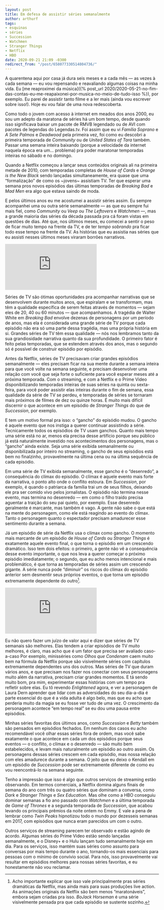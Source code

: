 ```yaml
---
layout: post
title: Em defesa de assistir séries semanalmente
author: arthurf
tags:
- esquinas
- séries
- Succession
- Watchmen
- Stranger Things
- Netflix
- HBO
date: 2020-09-21 21:09 -0300
redirect_from: "/post/658077330514804736/"
---
```

A quarentena aqui por casa já dura seis meses e a cada mês — as vezes à cada semana — eu vou repensando e reavaliando algumas coisas na minha vida. Eu [me reaproximei da música]({% post_url 2020/2020-05-21-no-fim-das-contas-eu-me-reapaixonei-por-musica-no-meio-de-tudo-isso %}), por exemplo. Eu parei de assistir tanto filme e a ler mais (ainda vou escrever sobre isso!). Hoje eu vou falar de uma nova redescoberta.

Como todo o jovem com acesso à internet em meados dos anos 2000, eu sou um adepto da maratona de séries há um bom tempo, desde quando isso significava baixar um pacote de RMVB legendado ou de AVI com pacotes de legendas do Legendas.tv. Foi assim que eu vi *Família Soprano* e *A Sete Palmos* e *Deadwood* pela primeira vez, foi como eu descobri a primeira temporada de *Community* ou de *United States of Tara* também. Passar uma semana inteira baixando (porque a velocidade da internet naquela época era um… problema) pra poder maratonar temporadas inteiras no sábado e no domingo.

Quando a Netflix começou a lançar seus conteúdos originais ali na primeira metade de 2010, com temporadas completas de *House of Cards* e *Orange is the New Black* sendo lançadas simultaneamente, era quase que uma “formalização” de como os ~jovens~ assistiam TV. Ter que esperar uma semana pros novos episódios das últimas temporadas de *Breaking Bad* e *Mad Men* era algo que estava saindo de moda.

E pelos últimos anos eu me acostumei a assistir séries assim. Eu sempre acompanhei uma ou outra série semanalmente — as que eu sempre fui mais fiel, como *Community* ou *Veep* ou *The Leftovers* e *Watchmen* —, mas a grande maioria das séries da década passada pra cá foram vistas em questões de dias. Até que, nos últimos meses, eu comecei a sentir o peso de ficar muito tempo na frente da TV, e de ter *tempo sobrando* pra ficar todo esse tempo na frente da TV. As histórias que eu assistia nas séries que eu assisti nesses últimos meses viraram borrões narrativos.

<iframe class="full-width" src="https://www.youtube.com/embed/NaYhepbKDSI" frameborder="0" allow="accelerometer; autoplay; clipboard-write; encrypted-media; gyroscope; picture-in-picture" allowfullscreen></iframe>

Séries de TV são ótimas oportunidades pra acompanhar narrativas que se desenvolvem durante muitos anos, que espiralam e se transformam, mas têm a qualidade específica de serem feitas através de momentos — sejam eles de 20, 40 ou 60 minutos — que acompanhamos. A tragédia de Walter White em *Breaking Bad* envolve dezenas de personagens por um período de anos, mas ela é considerada uma grande série de TV porque cada episódio não era só uma parte dessa tragédia, mas uma própria história em si. Grandes séries de TV têm essa qualidade — nós nos lembramos tanto da sua grandiosidade narrativa quanto da sua profundidade. O primeiro fator é feito pelas temporadas, que se estendem através dos anos, mas o segundo só é possível de construir episódio por episódio.

Antes da Netflix, séries de TV precisavam criar grandes episódios semanalmente — eles precisam ficar na sua mente durante a semana inteira para que você volte na semana seguinte, e precisam desenvolver uma relação com você que seja forte o suficiente para você esperar meses até a próxima temporada. Com o streaming, e com a Netflix e o Prime Video disponibilizando temporadas inteiras de suas séries na quinta ou sexta-feira, para você poder assistir elas inteiras durante o fim de semana, essa qualidade da série de TV se perdeu, e temporadas de séries se tornaram mais próximos de filmes de dez ou quinze horas. É muito mais difícil discernir o que acontece em um episódio de *Stranger Things* do que de *Succession*, por exemplo.

E tem um motivo formal pra isso: o “gancho” do episódio mudou. O gancho é aquele evento que nos instiga a querer continuar assistindo a série. Tecnicamente todos os episódios de TV usam ganchos. Quanto mais tempo uma série está no ar, menos ela precisa desse artifício porque seu público já está naturalmente investido nos acontecimentos dos personagens, mas o “gancho” ainda existe. Seja uma série exibida semanalmente ou disponibilizada por inteiro no streaming, o gancho de seus episódios está bem no finalzinho, provavelmente na última cena ou na última sequência de cada episódio.

Em uma série de TV exibida semanalmente, esse gancho é o “desenredo”, a consequência do clímax do episódio. O clímax é aquele evento mais forte da narrativa, o ponto alto onde o conflito estoura. Em *Succession*, por exemplo, é quando o patriarca da família trai um de seus filhos, deixando ele pra ser comido vivo pelos jornalistas. O episódio não termina nesse evento, mas termina no desenredo — em como o filho traído precisa aguentar a traição do seu pai quieto, por exemplo. Esse desenredo geralmente é marcante, mas também é vago. A gente não sabe o que está na mente do personagem, como ele está reagindo ao evento do clímax. Tanto o personagem quanto o espectador precisam amadurecer esse sentimento durante a semana.

Já um episódio de série da Netflix usa o clímax como gancho. O momento mais marcante de um episódio de *House of Cards* ou *Stranger Things* é exatamente aquele evento final, o que torna o episódio em um crescendo dramático. Isso tem dois efeitos: o primeiro, a gente não vê a consequência desse evento importante, o que nos leva a querer começar o próximo episódio imediatamente; o segundo, que eu acho menos intencional e mais problemático, é que torna as temporadas de séries assim um crescendo gigante. A série nunca pode “diminuir” os riscos do clímax do episódio anterior sem desmentir seus próprios eventos, o que torna um episódio extremamente dependente do outro[^1].

<iframe class="full-width" src="https://www.youtube.com/embed/jN__fQZnsjs" frameborder="0" allow="accelerometer; autoplay; clipboard-write; encrypted-media; gyroscope; picture-in-picture" allowfullscreen></iframe>

Eu não quero fazer um juízo de valor aqui e dizer que séries de TV semanais são melhores. Elas tendem a criar episódios de TV muito melhores, é claro, mas acho que é um fator que precisa ser avaliado caso-a-caso Por exemplo, minisséries como *Olhos que Condenam* caem muito bem na fórmula da Netflix porque são visivelmente séries com capítulos extremamente dependentes uns dos outros. Mas séries de TV que duram vários anos, e que precisam nos fazer nos conectar com seus personagens muito além da narrativa, precisam criar grandes momentos. E tá sendo muito bom, pra mim, experimentar essas histórias com um tempo pra refletir sobre elas. Eu tô revendo *Enlightened* agora, e ver a personagem de Laura Dern aprender que lidar com as adversidades do seu dia-a-dia é parte essencial do que é a vida adulta é algo belo, mas que eu acho que perderia muito da magia se eu fosse ver tudo de uma vez. O crescimento da personagem acontece “em tempo real” se eu dou uma pausa entre episódios.

Minhas séries favoritas dos últimos anos, como *Succession* e *Betty* também são pensados em episódios fechados. Em nenhum dos casos eu acho recomendável você olhar essas séries fora de ordem, mas você sabe exatamente o que acontece em cada um dos episódios porque seus eventos — o conflito, o clímax e o desenredo — são muito bem estabelecidos, e levam mais naturalmente um episódio ao outro assim. Os personagens dessas séries crescem em cada episódio, mas nossa relação com eles amadurece durante a semana. O jeito que eu deixo o Kendall em um episódio de *Succession* pode ser extremamente diferente de como eu vou reencontrá-lo na semana seguinte.

Tenho a impressão que isso é algo que outros serviços de streaming estão observando. Em termos comerciais, a Netflix domina alguns finais de semana do ano com três ou quatro séries que dominam a conversa, como *Dark* e *Stranger Things* e *Sex Education*. Mas olhe como a HBO conseguiu dominar semanas a fio ano passado com *Watchmen* e a última temporada de *Game of Thrones* e a segunda temporada de *Succession*, que acabou levando os principais prêmios da noite ontem no Emmy. E vale a pena de lembrar como *Twin Peaks* hipnotizou todo o mundo por dezesseis semanas em 2017, com episódios que nunca eram parecidos um com o outro.

Outros serviços de streaming parecem ter observado e estão agindo de acordo. Algumas séries do Prime Video estão sendo lançadas semanalmente, e o Disney+ e o Hulu lançam tudo semanalmente hoje em dia. Para os serviços, isso mantém suas séries como assunto para conversas por mais tempo durante o ano, tornando-os mais essenciais para pessoas com o mínimo de convívio social. Para nós, isso provavelmente vai resultar em episódios melhores para nossas séries favoritas, e eu honestamente não vou reclamar.

[^1]: Acho importante explicar que isso vale principalmente pras séries dramáticas da Netflix, mas ainda mais para suas produções live action. As animações originais da Netflix são bem menos “maratonáveis”, embora sejam criadas pra isso. *BoJack Horseman* é uma série visivelmente pensada pra que cada episódio se sustente sozinho.
